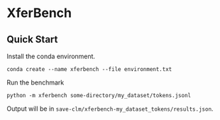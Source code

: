 XferBench
=========

## Quick Start

Install the conda environment.

    conda create --name xferbench --file environment.txt

Run the benchmark

    python -m xferbench some-directory/my_dataset/tokens.jsonl

Output will be in `save-clm/xferbench-my_dataset_tokens/results.json`.
